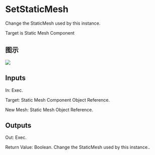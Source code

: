 # SetStaticMesh

Change the StaticMesh used by this instance.

Target is Static Mesh Component

## 图示

![]($-20221218-18274057.png)

## Inputs

In: Exec.

Target: Static Mesh Component Object Reference.

New Mesh: Static Mesh Object Reference.  

## Outputs

Out: Exec.

Return Value: Boolean. Change the StaticMesh used by this instance..

